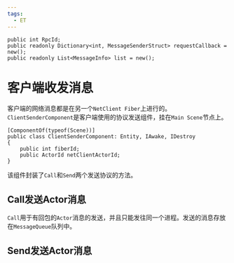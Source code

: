 ```yaml
---
tags:
  - ET
---
```

```CSharp
public int RpcId;
public readonly Dictionary<int, MessageSenderStruct> requestCallback = new();
public readonly List<MessageInfo> list = new();
```
# 客户端收发消息
客户端的网络消息都是在另一个`NetClient Fiber`上进行的。`ClientSenderComponent`是客户端使用的协议发送组件，挂在`Main Scene`节点上。
```CSharp
[ComponentOf(typeof(Scene))]
public class ClientSenderComponent: Entity, IAwake, IDestroy
{
    public int fiberId;
    public ActorId netClientActorId;
}
```
该组件封装了`Call`和`Send`两个发送协议的方法。
## Call发送Actor消息
`Call`用于有回包的`Actor`消息的发送，并且只能发往同一个进程。发送的消息存放在`MessageQueue`队列中。
## Send发送Actor消息